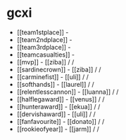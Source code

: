 # gcxi

* [[team1stplace]] - 
* [[team2ndplace]] - 
* [[team3rdplace]] - 
* [[teamcasualties]] - 
* [[mvp]] -  [[ziba]] /  / 
* [[sardinecrown]] - [[ziba]]  /  / 
* [[carminefist]] -  [[uli]] /  / 
* [[softhands]] -  [[laurel]] /  / 
* [[relentlesscannon]] -  [[luanna]] /  / 
* [[halflegaward]] -  [[venus]] /  / 
* [[hunteraward]] -  [[ekua]] /  / 
* [[dervishaward]] -  [[uli]] /  / 
* [[fanfavourite]] -  [[donato]] /  / 
* [[rookieofyear]] -  [[jarm]] /  / 

